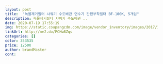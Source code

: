 ```yaml
---
layout: post 
title:  "녹물제거필터 샤워기 수도배관 연수기 간편부착필터 BF-100K, 5개입" 
description: 녹물제거필터 샤워기 수도배관 ..
date: 2020-07-19 17:55:19 
img: https://static.coupangcdn.com/image/vendor_inventory/images/2017/12/05/13/6/e053c7ac-8c20-4ea6-840d-c1142aead3d4.jpg 
linkUrl: http://me2.do/FCHw8Zqs 
categories: [] 
color: 353535 
price: 12500 
author: brandMaster 
cont:  
---
```

 